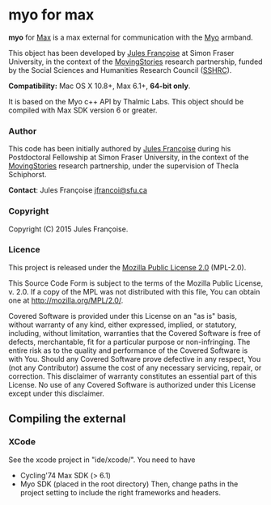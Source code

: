 # myo for max

**myo** for [Max](https://cycling74.com/products/max/) is a max external for communication with the [Myo](http://myo.com/) armband.

This object has been developed by [Jules Françoise](http://julesfrancoise.com/) at Simon Fraser University, in the context of the [MovingStories](http://movingstories.ca/) research partnership, funded by the Social Sciences and Humanities Research Council ([SSHRC](http://www.sshrc-crsh.gc.ca/)).

**Compatibility:** Mac OS X  10.8+, Max 6.1+, **64-bit only**.

It is based on the Myo c++ API by Thalmic Labs.
This object should be compiled with Max SDK version 6 or greater.

### Author

This code has been initially authored by <a href="http://julesfrancoise.com">Jules Françoise</a> during his Postdoctoral Fellowship at Simon Fraser University, in the context of the [MovingStories](http://movingstories.ca/) research partnership, under the supervision of Thecla Schiphorst.

**Contact**: Jules Françoise <jfrancoi@sfu.ca>

### Copyright

Copyright (C) 2015 Jules Françoise.

### Licence

This project is released under the [Mozilla Public License 2.0](https://www.mozilla.org/en-US/MPL/2.0/) (MPL-2.0).

This Source Code Form is subject to the terms of the Mozilla Public
License, v. 2.0. If a copy of the MPL was not distributed with this
file, You can obtain one at http://mozilla.org/MPL/2.0/.

Covered Software is provided under this License on an "as is" basis, without warranty of any kind, either expressed, implied, or statutory, including, without limitation, warranties that the Covered Software is free of defects, merchantable, fit for a particular purpose or non-infringing. The entire risk as to the quality and performance of the Covered Software is with You. Should any Covered Software prove defective in any respect, You (not any Contributor) assume the cost of any necessary servicing, repair, or correction. This disclaimer of warranty constitutes an essential part of this License. No use of any Covered Software is authorized under this License except under this disclaimer.

## Compiling the external

### XCode

See the xcode project in "ide/xcode/".
You need to have
* Cycling'74 Max SDK (> 6.1)
* Myo SDK (placed in the root directory)
Then, change paths in the project setting to include the right frameworks and headers.
